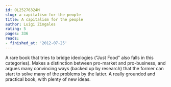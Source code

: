 ```yaml
---
id: OL25276324M
slug: a-capitalism-for-the-people
title: A capitalism for the people
author: Luigi Zingales
rating: 5
pages: 336
reads:
- finished_at: '2012-07-25'
---
```

A rare book that tries to bridge ideologies ("Just Food" also falls in this categories). Makes a distinction between pro-market and pro-business, and argues many convincing ways (backed up by research) that the former can start to solve many of the problems by the latter. A really grounded and practical book, with plenty of new ideas.
